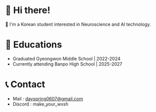 <!--
**make-your-wxsh/make-your-wxsh** is a ✨ _special_ ✨ repository because its `README.md` (this file) appears on your GitHub profile.

Here are some ideas to get you started:

- 🔭 I’m currently working on ...
- 🌱 I’m currently learning ...
- 👯 I’m looking to collaborate on ...
- 🤔 I’m looking for help with ...
- 💬 Ask me about ...
- 📫 How to reach me: ...
- 😄 Pronouns: ...
- ⚡ Fun fact: ...
-->

# 👋 Hi there!

🏫 I'm a Korean student interested in Neuroscience and AI technology.

# 📖 Educations
- Graduated Gyeongwon Middle School | 2022-2024
- Currently attending Banpo High School | 2025-2027

# 📞 Contact
- Mail : dayspring0607@gmail.com
- Discord : make_your_wxsh
